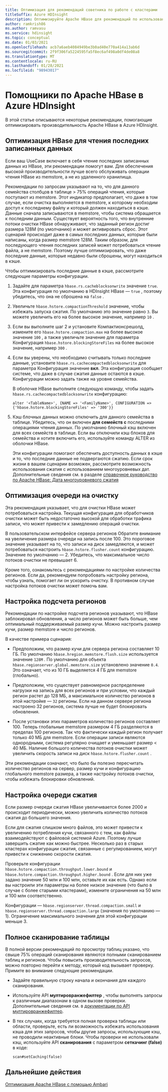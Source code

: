 ```yaml
---
title: Оптимизация для рекомендаций советника по работе с кластерами
titleSuffix: Azure HDInsight
description: Оптимизируйте Apache HBase для рекомендаций по использованию советника по работе с кластерами в Azure HDInsight.
author: ramkrish86
ms.author: ramvasu
ms.service: hdinsight
ms.topic: conceptual
ms.date: 01/03/2021
ms.openlocfilehash: acb7a6aeb4084949be3b0ad40e770a414a13ab6d
ms.sourcegitcommit: 2f9f306fa5224595fa5f8ec6af498a0df4de08a8
ms.translationtype: MT
ms.contentlocale: ru-RU
ms.lasthandoff: 01/28/2021
ms.locfileid: "98943017"
---
```

# <a name="apache-hbase-advisories-in-azure-hdinsight"></a>Помощники по Apache HBase в Azure HDInsight

В этой статье описываются некоторые рекомендации, помогающие оптимизировать производительность Apache HBase в Azure HDInsight. 

## <a name="optimize-hbase-to-read-most-recently-written-data"></a>Оптимизация HBase для чтения последних записанных данных

Если ваш UseCase включает в себя чтение последних записанных данных из HBase, эти рекомендации помогут вам. Для обеспечения высокой производительности лучше всего обслуживать операции чтения HBase из memstore, а не из удаленного хранилища.

Рекомендации по запросам указывают на то, что для данного семейства столбцов в таблице > 75% операций чтения, которые поступают из memstore. Этот индикатор предполагает, что даже в том случае, если очистка выполняется в memstore, к которому необходим доступ к последнему файлу и который должен находиться в кэше. Данные сначала записываются в memstore, чтобы система обращается к последним данным. Существует вероятность того, что внутренние потоки очистки HBase обнаруживают, что заданный регион достиг размера 128M (по умолчанию) и может активировать сброс. Этот сценарий происходит даже в самых последних данных, которые были написаны, когда размер memstore 128M. Таким образом, для последующего чтения последних записей может потребоваться чтение файла, а не memstore. Поэтому лучше оптимизировать, что даже последние данные, которые недавно были сброшены, могут находиться в кэше.

Чтобы оптимизировать последние данные в кэше, рассмотрите следующие параметры конфигурации.

1. Задайте для параметра `hbase.rs.cacheblocksonwrite` значение `true`. Эта конфигурация по умолчанию в HDInsight HBase — `true` , поэтому убедитесь, что она не сброшена на `false` .

2. Увеличьте `hbase.hstore.compactionThreshold` значение, чтобы избежать запуска сжатия. По умолчанию это значение равно `3`. Вы можете увеличить его на более высокое значение, например `10` .

3. Если вы выполните шаг 2 и установите Компактионсрешолд, измените его `hbase.hstore.compaction.max` на более высокое значение `100` , а также увеличьте значение для параметра Конфигурация `hbase.hstore.blockingStoreFiles` на более высокое значение, например `300` .

4. Если вы уверены, что необходимо считывать только последние данные, установите `hbase.rs.cachecompactedblocksonwrite` для параметра Конфигурация значение **вкл**. Эта конфигурация сообщает системе, что даже в случае сжатия данные остаются в кэше. Конфигурации можно задать также на уровне семейства. 

   В оболочке HBase выполните следующую команду, чтобы задать `hbase.rs.cachecompactedblocksonwrite` конфигурацию:
   
   ```
   alter '<TableName>', {NAME => '<FamilyName>', CONFIGURATION => {'hbase.hstore.blockingStoreFiles' => '300'}}
   ```

5. Кэш блочных данных можно отключить для данного семейства в таблице. Убедитесь, что он включен **для семейств с** последними операциями чтения данных. По умолчанию блочный кэш включен для всех семейств в таблице. Если вы отключили кэш блоков для семейства и хотите включить его, используйте команду ALTER из оболочки HBase.

   Эти конфигурации помогают обеспечить доступность данных в кэше и то, что последние данные не подвергаются сжатию. Если срок жизни в вашем сценарии возможен, рассмотрите возможность использования сжатия с использованием многоуровневых дат. Дополнительные сведения см. в разделе [справочное руководство по Apache HBase: Дата многоуровневого сжатия](https://hbase.apache.org/book.html#ops.date.tiered)  

## <a name="optimize-the-flush-queue"></a>Оптимизация очереди на очистку

Эта рекомендация указывает, что для очистки HBase может потребоваться настройка. Текущая конфигурация для обработчиков очистки может быть недостаточно высокой для обработки трафика записи, что может привести к замедлению операций очистки.

В пользовательском интерфейсе сервера регионов Обратите внимание на увеличение размера очереди на запись после 100. Это пороговое значение указывает на то, что записи на диск замедляются, и может потребоваться настроить   `hbase.hstore.flusher.count` конфигурацию. Значение по умолчанию — 2. Убедитесь, что максимальное число потоков очистки не превышает 6.

Кроме того, ознакомьтесь с рекомендациями по настройке количества регионов. Если да, рекомендуем попробовать настройку региона, чтобы узнать, помогает ли он ускорить очистку. В противном случае настройка потоков очистки может помочь вам.

## <a name="region-count-tuning"></a>Настройка подсчета регионов

Рекомендации по настройке подсчета регионов указывают, что HBase заблокировал обновления, а число регионов может быть больше, чем оптимальный поддерживаемый размер кучи. Можно настроить размер кучи, размер memstore и число регионов.

В качестве примера сценария:

- Предположим, что размер кучи для сервера региона составляет 10 ГБ. По умолчанию `hbase.hregion.memstore.flush.size` используется значение `128M` . По умолчанию для объекта `hbase.regionserver.global.memstore.size` установлено значение `0.4`. Это означает, что из 10 ГБ выделяется 4 ГБ для memstore (глобально).

- Предположим, что существует равномерное распределение нагрузки на запись для всех регионов и при условии, что каждый регион растет до 128 МБ, а максимальное количество регионов в этой настройке — `32` регионы. Если на данном сервере региона настроено 32 регионов, система лучше не будет блокировать обновления.

- После установки этих параметров количество регионов составляет 100. Теперь глобальные memstore размером 4 ГБ разделяются в пределах 100 регионов. Так что фактически каждый регион получает только 40 МБ для memstore. Если операции записи являются однородными, система регулярно очищает и уменьшает размер < 40 МБ. Наличие большого количества потоков очистки может увеличить скорость записи на диск `hbase.hstore.flusher.count` .

Эти рекомендации означают, что было бы полезно пересчитать количество регионов на сервер, размер кучи и конфигурацию глобального memstore размера, а также настройку потоков очистки, чтобы избежать блокировки обновлений.

## <a name="compaction-queue-tuning"></a>Настройка очереди сжатия

Если размер очереди сжатия HBase увеличивается более 2000 и происходит периодически, можно увеличить количество потоков сжатия до большего значения.

Если для сжатия слишком много файлов, это может привести к увеличению потребления кучи, связанного с тем, как файлы взаимодействуют с файловой системой Azure. Поэтому лучше завершить сжатие как можно быстрее. Несколько раз в старых кластерах конфигурации сжатия, связанные с регулированием, могут привести к снижению скорости сжатия.

Проверьте конфигурации `hbase.hstore.compaction.throughput.lower.bound` и `hbase.hstore.compaction.throughput.higher.bound` . Если для них уже задано значение 50 млн и 100 млн, оставьте их как есть. Однако если вы настроили эти параметры на более низкое значение (что было в случае с более старыми кластерами), измените ограничения на 50 млн и 100 млн соответственно.

Конфигурации — `hbase.regionserver.thread.compaction.small` и `hbase.regionserver.thread.compaction.large` (значения по умолчанию — 1).
Ограничение максимального значения для этой конфигурации меньше 3.

## <a name="full-table-scan"></a>Полное сканирование таблицы

В полной версии рекомендаций по просмотру таблиц указано, что свыше 75% операций сканирования являются полными сканированием таблиц и регионов. Чтобы повысить производительность запросов, можно повторно перейти к методу, который код вызывает проверку. Примите во внимание следующие рекомендации.

* Задайте правильную строку начала и окончания для каждого сканирования.

* Используйте API **мултировранжефилтер** , чтобы выполнять запросы к различным диапазонам в одном вызове проверки. Дополнительные сведения см. в [документации по API мултировранжефилтер](https://hbase.apache.org/2.1/apidocs/org/apache/hadoop/hbase/filter/MultiRowRangeFilter.html).

* В тех случаях, когда требуется полная проверка таблицы или области, проверьте, есть ли возможность избежать использования кэша для этих запросов, чтобы другие запросы, использующие кэш, не проводили неактивные блоки. Чтобы проверки не использовали кэш, используйте API **сканирования** с параметром **сеткачинг (false)** в коде: 

   ```
   scan#setCaching(false)
   ```
   
## <a name="next-steps"></a>Дальнейшие действия

[Оптимизация Apache HBase с помощью Ambari](../optimize-hbase-ambari.md)
